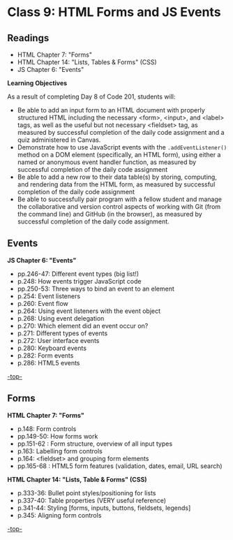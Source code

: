 # Class 9: HTML Forms and JS Events

<a id="top"></a>

## Readings

- HTML Chapter 7: "Forms"
- HTML Chapter 14: "Lists, Tables & Forms" (CSS)
- JS Chapter 6: "Events"

**Learning Objectives**

As a result of completing Day 8 of Code 201, students will:

- Be able to add an input form to an HTML document with properly structured HTML including the necessary \<form>, \<input>, and \<label> tags, as well as the useful but not necessary \<fieldset> tag, as measured by successful completion of the daily code assignment and a quiz administered in Canvas.
- Demonstrate how to use JavaScript events with the `.addEventListener()` method on a DOM element (specifically, an HTML form), using either a named or anonymous event handler function, as measured by successful completion of the daily code assignment
- Be able to add a new row to their data table(s) by storing, computing, and rendering data from the HTML form, as measured by successful completion of the daily code assignment
- Be able to successfully pair program with a fellow student and manage the collaborative and version control aspects of working with Git (from the command line) and GitHub (in the browser), as measured by successful completion of the daily code assignment.

<a id="events"></a>
## Events

**JS Chapter 6: "Events"**

- pp.246-47: Different event types (big list!)
- p.248: How events trigger JavaScript code
- pp.250-53: Three ways to bind an event to an element
- p.254: Event listeners
- p.260: Event flow
- p.264: Using event listeners with the event object
- p.268: Using event delegation
- p.270: Which element did an event occur on?
- p.271: Different types of events
- p.272: User interface events
- p.280: Keyboard events
- p.282: Form events
- p.286: HTML5 events

[-top-](#top)

<a id="forms"></a>
## Forms

**HTML Chapter 7: "Forms"**

- p.148: Form controls
- pp.149-50: How forms work
- pp.151-62 : Form structure, overview of all input types
- p.163: Labelling form controls
- p.164: \<fieldset\> and grouping form elements
- pp.165-68 : HTML5 form features (validation, dates, email, URL search)

**HTML Chapter 14: "Lists, Table & Forms" (CSS)**

- p.333-36: Bullet point styles/positioning for lists
- p.337-40: Table properties (VERY useful reference)
- p.341-44: Styling [forms, inputs, buttons, fieldsets, legends]
- p.345: Aligning form controls

[-top-](#top)
